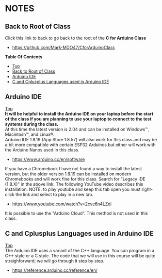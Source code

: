 # NOTES

## Back to Root of Class
Click this link to back to go back to the root of the **C for Arduino Class**
- https://github.com/Mark-MDO47/CforArduinoClass


**Table Of Contents**
* [Top](#notes "Top")
* [Back to Root of Class](#back-to-root-of-class "Back to Root of Class")
* [Arduino IDE](#arduino-ide "Arduino IDE")
* [C and Cplusplus Languages used in Arduino IDE](#c-and-cplusplus-languages-used-in-arduino-ide "C and Cplusplus Languages used in Arduino IDE")

## Arduino IDE
[Top](#notes "Top")<br>
**It will be helpful to install the Arduino IDE on your laptop before the start of the class if you are planning to use your laptop to connect to the test systems during the class.**<br>At this time the latest version is 2.04 and can be installed on Windows&#8482;, Macintosh&#8482;, and Linux&#174;.<br>
Arduino IDE 1.8.19 (App Store 1.8.57) will also work for this class and may be a bit more compatible with certain ESP32 Arduinos but either will work with the Arduino Nanos used in this class.
- https://www.arduino.cc/en/software

If you have a Chromebook I have not found a way to install the latest version, but the older version 1.8.19 can be installed on modern Chromebooks and will work fine for this class. Search for "Legacy IDE (1.8.X)" in the above link. The following YouTube video describes this installation. NOTE: to play youtube and keep this tab open you must right-click the link and select to play in a new tab.
- https://www.youtube.com/watch?v=2cve6n4LZqI

It is possible to use the "Arduino Cloud". This method is not used in this class.

## C and Cplusplus Languages used in Arduino IDE
[Top](#notes "Top")<br>
The Arduino IDE uses a variant of the C++ language. You can program in a C++ style or a C style. The code that we will use in this course will be quite straighforward; we will go through it step by step.
- https://reference.arduino.cc/reference/en/
